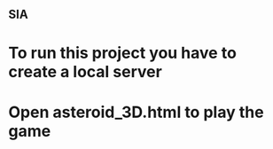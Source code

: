 ## SIA
# To run this project you have to create a local server
# Open asteroid_3D.html to play the game

